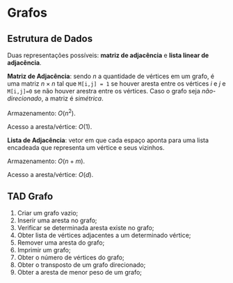 # Grafos
## Estrutura de Dados
Duas representações possíveis: **matriz de adjacência** e **lista linear de adjacência**.

**Matriz de Adjacência**: sendo $n$ a quantidade de vértices em um grafo, é uma matriz $n \times n$ tal que ```M[i,j] = 1``` se houver aresta entre os vértices $i$ e $j$ e ```M[i,j]=0``` se não houver arestra entre os vértices. Caso o grafo seja *não-direcionado*, a matriz é *simétrica*. 

Armazenamento: $O(n^2)$. 

Acesso a aresta/vértice: $O(1)$.

**Lista de Adjacência**: vetor em que cada espaço aponta para uma lista encadeada que representa um vértice e seus vizinhos.

Armazenamento: $O(n + m)$.

Acesso a aresta/vértice: $O(d)$.

## TAD Grafo
1. Criar um grafo vazio;
2. Inserir uma aresta no grafo;
3. Verificar se determinada aresta existe no grafo;
4. Obter lista de vértices adjacentes a um determinado vértice;
5. Remover uma aresta do grafo;
6. Imprimir um grafo;
7. Obter o número de vértices do grafo;
8. Obter o transposto de um grafo direcionado;
9. Obter a aresta de menor peso de um grafo;